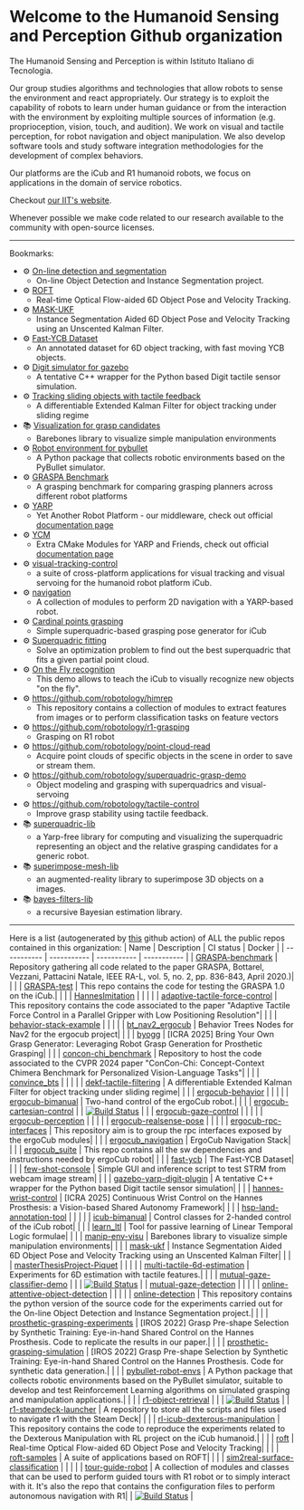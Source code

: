 # Welcome to the Humanoid Sensing and Perception Github organization

The Humanoid Sensing and Perception is within Istituto Italiano di Tecnologia.

Our group studies algorithms and technologies that allow robots to sense the environment 
and react appropriately. Our strategy is to exploit the capability of robots to learn under 
human guidance or from the interaction with the environment by exploiting multiple sources 
of information (e.g. proprioception, vision, touch, and audition). We work on visual and 
tactile perception, for robot navigation and object manipulation. 
We also develop software tools and study software integration methodologies for
the development of complex behaviors.

Our platforms are the iCub and R1 humanoid robots, we focus on applications in the domain of
service robotics. 

Checkout [our IIT's website](https://www.iit.it/it/web/humanoid-sensing-and-perception).

Whenever possible we make code related to our research available to the community with open-source licenses. 

---
Bookmarks:

 - ⚙️ [On-line detection and segmentation](https://github.com/hsp-iit/online-detection)
   - On-line Object Detection and Instance Segmentation project.
 - ⚙️ [ROFT](https://github.com/hsp-iit/roft)
   - Real-time Optical Flow-aided 6D Object Pose and Velocity Tracking.
 - ⚙️ [MASK-UKF](https://github.com/hsp-iit/mask-ukf)
   - Instance Segmentation Aided 6D Object Pose and Velocity Tracking using an Unscented Kalman Filter.
 - ⚙️ [Fast-YCB Dataset](https://github.com/hsp-iit/fast-ycb)
   - An annotated dataset for 6D object tracking, with fast moving YCB objects. 
 - ⚙️ [Digit simulator for gazebo](https://github.com/hsp-iit/gazebo-yarp-digit-plugin)
   - A tentative C++ wrapper for the Python based Digit tactile sensor simulation.
 - ⚙️ [Tracking sliding objects with tactile feedback](https://github.com/hsp-iit/dekf-tactile-filtering)
   - A differentiable Extended Kalman Filter for object tracking under sliding regime
 - 📚 [Visualization for grasp candidates](https://github.com/hsp-iit/manip-env-visu)
   - Barebones library to visualize simple manipulation environments
 - ⚙️ [Robot environment for pybullet ](https://github.com/hsp-iit/pybullet-robot-envs)
   - A Python package that collects robotic environments based on the PyBullet simulator.
 - ⚙️ [GRASPA Benchmark](https://github.com/hsp-iit/GRASPA-benchmark)
   - A grasping benchmark for comparing grasping planners across different robot platforms
 - ⚙️ [YARP](https://github.com/robotology/yarp)
   - Yet Another Robot Platform - our middleware, check out official [documentation page](https://yarp.it)
 - ⚙️ [YCM](https://github.com/robotology/ycm)
   - Extra CMake Modules for YARP and Friends, check out official [documentation page](http://robotology.github.io/ycm/gh-pages/git-master/index.html)
 - ⚙️  [visual-tracking-control](https://github.com/robotology/visual-tracking-control)
   - a suite of cross-platform applications for visual tracking and visual servoing for the humanoid robot platform iCub.
 - ⚙️  [navigation](https://github.com/robotology/navigation)
   - A collection of modules to perform 2D navigation with a YARP-based robot.
 - ⚙️ [Cardinal points grasping](https://github.com/robotology/cardinal-points-grasp)
   - Simple superquadric-based grasping pose generator for iCub
 - ⚙️ [Superquadric fitting](https://github.com/robotology/find-superquadric)
   - Solve an optimization problem to find out the best superquadric that fits a given partial point cloud.
 - ⚙️ [On the Fly recognition](https://github.com/robotology/onthefly-recognition)
    - This demo allows to teach the iCub to visually recognize new objects "on the fly".
 - ⚙️ https://github.com/robotology/himrep
    - This repository contains a collection of modules to extract features from images or to perform classification tasks on feature vectors
 - ⚙️ https://github.com/robotology/r1-grasping
    - Grasping on R1 robot
 - ⚙️ https://github.com/robotology/point-cloud-read
    - Acquire point clouds of specific objects in the scene in order to save or stream them.
 - ⚙️ https://github.com/robotology/superquadric-grasp-demo
    - Object modeling and grasping with superquadrics and visual-servoing
 - ⚙️ https://github.com/robotology/tactile-control
    - Improve grasp stability using tactile feedback.
 - 📚 [superquadric-lib](https://github.com/robotology/superquadric-lib)
   - a Yarp-free library for computing and visualizing the superquadric representing an object and the relative grasping candidates for a generic robot.
 - 📚 [superimpose-mesh-lib](https://github.com/robotology/superimpose-mesh-lib)
   - an augmented-reality library to superimpose 3D objects on a images.
 - 📚 [bayes-filters-lib](https://github.com/robotology/bayes-filters-lib)
   - a recursive Bayesian estimation library.

---
Here is a list (autogenerated by [this](https://github.com/hsp-iit/.github/blob/main/.github/workflows/index-update.yml) github action) of ALL the public repos contained in this organization:
| Name | Description |  CI status | Docker |
| ----------- | ----------- | ----------- | ----------- |
| [GRASPA-benchmark](https://github.com/hsp-iit/GRASPA-benchmark) | Repository gathering all code related to the paper GRASPA, Bottarel, Vezzani, Pattacini Natale, IEEE RA-L, vol. 5, no. 2, pp. 836-843, April 2020.)|  |  |
| [GRASPA-test](https://github.com/hsp-iit/GRASPA-test) | This repo contains the code for testing the GRASPA 1.0 on the iCub.|  |  |
| [HannesImitation](https://github.com/hsp-iit/HannesImitation) | |  |  |
| [adaptive-tactile-force-control](https://github.com/hsp-iit/adaptive-tactile-force-control) | This repository contains the code associated to the paper "Adaptive Tactile Force Control in a Parallel Gripper with Low Positioning Resolution"|  |  |
| [behavior-stack-example](https://github.com/hsp-iit/behavior-stack-example) | |  |  |
| [bt_nav2_ergocub](https://github.com/hsp-iit/bt_nav2_ergocub) | Behavior Trees Nodes for Nav2 for the ergocub project|  |  |
| [byogg](https://github.com/hsp-iit/byogg) | [ICRA 2025] Bring Your Own Grasp Generator: Leveraging Robot Grasp Generation for Prosthetic Grasping|  |  |
| [concon-chi_benchmark](https://github.com/hsp-iit/concon-chi_benchmark) | Repository to host the code associated to the CVPR 2024 paper "ConCon-Chi: Concept-Context Chimera Benchmark for Personalized Vision-Language Tasks"|  |  |
| [convince_bts](https://github.com/hsp-iit/convince_bts) | |  |  |
| [dekf-tactile-filtering](https://github.com/hsp-iit/dekf-tactile-filtering) | A differentiable Extended Kalman Filter for object tracking under sliding regime|  |  |
| [ergocub-behavior](https://github.com/hsp-iit/ergocub-behavior) | |  |  |
| [ergocub-bimanual](https://github.com/hsp-iit/ergocub-bimanual) | Two-hand control of the ergoCub robot.|  |  |
| [ergocub-cartesian-control](https://github.com/hsp-iit/ergocub-cartesian-control) | | [![Build Status](https://github.com/hsp-iit/ergocub-cartesian-control/workflows/CI%20Workflow/badge.svg)](https://github.com/hsp-iit/ergocub-cartesian-control/actions?query=workflow%3A%22CI+Workflow%22) |  |
| [ergocub-gaze-control](https://github.com/hsp-iit/ergocub-gaze-control) | |  |  |
| [ergocub-perception](https://github.com/hsp-iit/ergocub-perception) | |  |  |
| [ergocub-realsense-pose](https://github.com/hsp-iit/ergocub-realsense-pose) | |  |  |
| [ergocub-rpc-interfaces](https://github.com/hsp-iit/ergocub-rpc-interfaces) | This repository aim is to group the rpc interfaces exposed by the ergoCub modules|  |  |
| [ergocub_navigation](https://github.com/hsp-iit/ergocub_navigation) | ErgoCub Navigation Stack|  |  |
| [ergocub_suite](https://github.com/hsp-iit/ergocub_suite) | This repo contains all the sw dependencies and instructions needed by ergoCub robot|  |  |
| [fast-ycb](https://github.com/hsp-iit/fast-ycb) | The Fast-YCB Dataset|  |  |
| [few-shot-console](https://github.com/hsp-iit/few-shot-console) | Simple GUI and inference script to test STRM from webcam image stream|  |  |
| [gazebo-yarp-digit-plugin](https://github.com/hsp-iit/gazebo-yarp-digit-plugin) | A tentative C++ wrapper for the Python based Digit tactile sensor simulation|  |  |
| [hannes-wrist-control](https://github.com/hsp-iit/hannes-wrist-control) | [ICRA 2025] Continuous Wrist Control on the Hannes Prosthesis: a Vision-based Shared Autonomy Framework|  |  |
| [hsp-land-annotation-tool](https://github.com/hsp-iit/hsp-land-annotation-tool) | |  |  |
| [icub-bimanual](https://github.com/hsp-iit/icub-bimanual) | Control classes for 2-handed control of the iCub robot|  |  |
| [learn_ltl](https://github.com/hsp-iit/learn_ltl) | Tool for passive learning of Linear Temporal Logic formulae|  |  |
| [manip-env-visu](https://github.com/hsp-iit/manip-env-visu) | Barebones library to visualize simple manipulation environments|  |  |
| [mask-ukf](https://github.com/hsp-iit/mask-ukf) | Instance Segmentation Aided 6D Object Pose and Velocity Tracking using an Unscented Kalman Filter|  |  |
| [masterThesisProject-Piquet](https://github.com/hsp-iit/masterThesisProject-Piquet) | |  |  |
| [multi-tactile-6d-estimation](https://github.com/hsp-iit/multi-tactile-6d-estimation) | Experiments for 6D estimation with tactile features.|  |  |
| [mutual-gaze-classifier-demo](https://github.com/hsp-iit/mutual-gaze-classifier-demo) | |  | [![Build Status](https://github.com/hsp-iit/mutual-gaze-classifier-demo/workflows/Docker%20build/badge.svg)](https://github.com/hsp-iit/mutual-gaze-classifier-demo/actions?query=workflow%3A%22CI+Workflow%22) |
| [mutual-gaze-detection](https://github.com/hsp-iit/mutual-gaze-detection) | |  |  |
| [online-attentive-object-detection](https://github.com/hsp-iit/online-attentive-object-detection) | |  |  |
| [online-detection](https://github.com/hsp-iit/online-detection) | This repository contains the python version of the source code for the experiments carried out for the On-line Object Detection and Instance Segmentation project.|  |  |
| [prosthetic-grasping-experiments](https://github.com/hsp-iit/prosthetic-grasping-experiments) | [IROS 2022] Grasp Pre-shape Selection by Synthetic Training: Eye-in-hand Shared Control on the Hannes Prosthesis. Code to replicate the results in our paper.|  |  |
| [prosthetic-grasping-simulation](https://github.com/hsp-iit/prosthetic-grasping-simulation) | [IROS 2022] Grasp Pre-shape Selection by Synthetic Training: Eye-in-hand Shared Control on the Hannes Prosthesis. Code for synthetic data generation.|  |  |
| [pybullet-robot-envs](https://github.com/hsp-iit/pybullet-robot-envs) | A Python package that collects robotic environments based on the PyBullet simulator, suitable to develop and test Reinforcement Learning algorithms on simulated grasping and manipulation applications.|  |  |
| [r1-object-retrieval](https://github.com/hsp-iit/r1-object-retrieval) | |  | [![Build Status](https://github.com/hsp-iit/r1-object-retrieval/workflows/Docker%20build/badge.svg)](https://github.com/hsp-iit/r1-object-retrieval/actions?query=workflow%3A%22CI+Workflow%22) |
| [r1-steamdeck-launcher](https://github.com/hsp-iit/r1-steamdeck-launcher) | A repository to store all the scripts and files used to navigate r1 with the Steam Deck|  |  |
| [rl-icub-dexterous-manipulation](https://github.com/hsp-iit/rl-icub-dexterous-manipulation) | This repository contains the code to reproduce the experiments related to the Dexterous Manipulation with RL project on the iCub humanoid.|  |  |
| [roft](https://github.com/hsp-iit/roft) | Real-time Optical Flow-aided 6D Object Pose and Velocity Tracking|  |  |
| [roft-samples](https://github.com/hsp-iit/roft-samples) | A suite of applications based on ROFT|  |  |
| [sim2real-surface-classification](https://github.com/hsp-iit/sim2real-surface-classification) | |  |  |
| [tour-guide-robot](https://github.com/hsp-iit/tour-guide-robot) | A collection of modules and classes that can be used to perform guided tours with R1 robot or to simply interact with it. It's also the repo that contains the configuration files to perform autonomous navigation with R1|  | [![Build Status](https://github.com/hsp-iit/tour-guide-robot/workflows/Docker%20build/badge.svg)](https://github.com/hsp-iit/tour-guide-robot/actions?query=workflow%3A%22CI+Workflow%22) |
